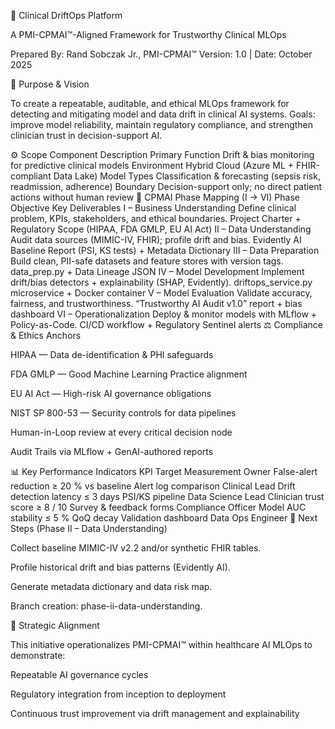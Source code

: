 🧭 Clinical DriftOps Platform

A PMI-CPMAI™-Aligned Framework for Trustworthy Clinical MLOps

Prepared By: Rand Sobczak Jr., PMI-CPMAI™
Version: 1.0 | Date: October 2025

🎯 Purpose & Vision

To create a repeatable, auditable, and ethical MLOps framework for detecting and mitigating model and data drift in clinical AI systems.
Goals: improve model reliability, maintain regulatory compliance, and strengthen clinician trust in decision-support AI.

⚙️ Scope
Component	Description
Primary Function	Drift & bias monitoring for predictive clinical models
Environment	Hybrid Cloud (Azure ML + FHIR-compliant Data Lake)
Model Types	Classification & forecasting (sepsis risk, readmission, adherence)
Boundary	Decision-support only; no direct patient actions without human review
🧩 CPMAI Phase Mapping (I → VI)
Phase	Objective	Key Deliverables
I – Business Understanding	Define clinical problem, KPIs, stakeholders, and ethical boundaries.	Project Charter + Regulatory Scope (HIPAA, FDA GMLP, EU AI Act)
II – Data Understanding	Audit data sources (MIMIC-IV, FHIR); profile drift and bias.	Evidently AI Baseline Report (PSI, KS tests) + Metadata Dictionary
III – Data Preparation	Build clean, PII-safe datasets and feature stores with version tags.	data_prep.py + Data Lineage JSON
IV – Model Development	Implement drift/bias detectors + explainability (SHAP, Evidently).	driftops_service.py microservice + Docker container
V – Model Evaluation	Validate accuracy, fairness, and trustworthiness.	“Trustworthy AI Audit v1.0” report + bias dashboard
VI – Operationalization	Deploy & monitor models with MLflow + Policy-as-Code.	CI/CD workflow + Regulatory Sentinel alerts
⚖️ Compliance & Ethics Anchors

HIPAA — Data de-identification & PHI safeguards

FDA GMLP — Good Machine Learning Practice alignment

EU AI Act — High-risk AI governance obligations

NIST SP 800-53 — Security controls for data pipelines

Human-in-Loop review at every critical decision node

Audit Trails via MLflow + GenAI-authored reports

📊 Key Performance Indicators
KPI	Target	Measurement	Owner
False-alert reduction	≥ 20 % vs baseline	Alert log comparison	Clinical Lead
Drift detection latency	≤ 3 days	PSI/KS pipeline	Data Science Lead
Clinician trust score	≥ 8 / 10	Survey & feedback forms	Compliance Officer
Model AUC stability	≤ 5 % QoQ decay	Validation dashboard	Data Ops Engineer
🚀 Next Steps (Phase II – Data Understanding)

Collect baseline MIMIC-IV v2.2 and/or synthetic FHIR tables.

Profile historical drift and bias patterns (Evidently AI).

Generate metadata dictionary and data risk map.

Branch creation: phase-ii-data-understanding.

🧠 Strategic Alignment

This initiative operationalizes PMI-CPMAI™ within healthcare AI MLOps to demonstrate:

Repeatable AI governance cycles

Regulatory integration from inception to deployment

Continuous trust improvement via drift management and explainability